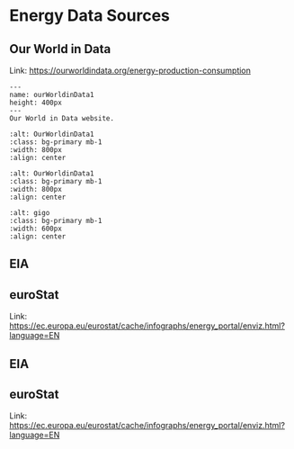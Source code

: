 # Energy Data Sources

## Our World in Data

Link: https://ourworldindata.org/energy-production-consumption 


```{figure} section4_ourworldindata_1.PNG
---
name: ourWorldinData1
height: 400px
---
Our World in Data website.
```

```{image} ../images/section4/section4_ourworldindata_1.png
:alt: OurWorldinData1
:class: bg-primary mb-1
:width: 800px
:align: center
```

```{image} ../images/section4/section4_ourworldindata_1.jpg
:alt: OurWorldinData1
:class: bg-primary mb-1
:width: 800px
:align: center
```

```{image} ../images/gigo.jpg
:alt: gigo
:class: bg-primary mb-1
:width: 600px
:align: center
```


## EIA

## euroStat

Link: https://ec.europa.eu/eurostat/cache/infographs/energy_portal/enviz.html?language=EN

## EIA

## euroStat

Link: https://ec.europa.eu/eurostat/cache/infographs/energy_portal/enviz.html?language=EN